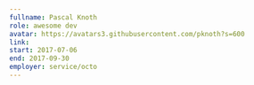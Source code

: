 ```yaml
---
fullname: Pascal Knoth
role: awesome dev
avatar: https://avatars3.githubusercontent.com/pknoth?s=600
link:
start: 2017-07-06
end: 2017-09-30
employer: service/octo
---
```

